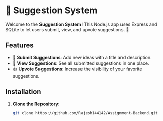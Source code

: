 # 🎉 Suggestion System

Welcome to the **Suggestion System**! This Node.js app uses Express and SQLite to let users submit, view, and upvote suggestions. 🚀

## Features

- 📝 **Submit Suggestions**: Add new ideas with a title and description.
- 📜 **View Suggestions**: See all submitted suggestions in one place.
- 👍 **Upvote Suggestions**: Increase the visibility of your favorite suggestions.

## Installation

1. **Clone the Repository:**

   ```bash
   git clone https://github.com/Rajesh144142/Assignment-Backend.git
